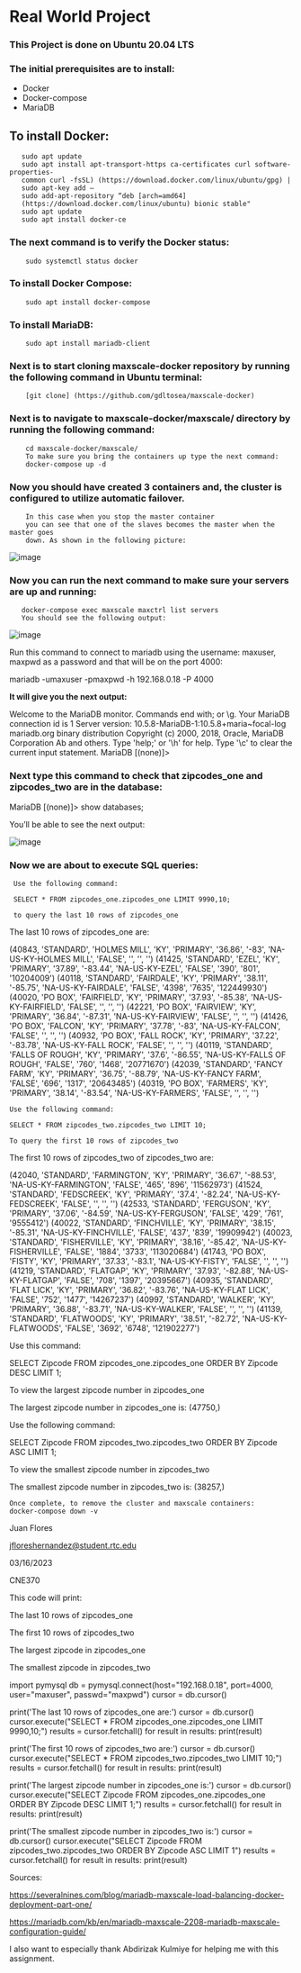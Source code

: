 # **Real World Project**
### This Project is done on Ubuntu 20.04 LTS

### **The initial prerequisites are to install:**
   - Docker
   - Docker-compose
   - MariaDB

## **To install Docker:**
       sudo apt update
       sudo apt install apt-transport-https ca-certificates curl software-properties-                    
       common curl -fsSL) (https://download.docker.com/linux/ubuntu/gpg) |      
       sudo apt-key add – 
       sudo add-apt-repository “deb [arch=amd64]   
       (https://download.docker.com/linux/ubuntu) bionic stable"
       sudo apt update
       sudo apt install docker-ce 

### The next command is to verify the Docker status:
        sudo systemctl status docker
### **To install Docker Compose:**
        sudo apt install docker-compose
### **To install MariaDB:**
        sudo apt install mariadb-client
### Next is to start cloning maxscale-docker repository by running the following command in Ubuntu terminal:       
        [git clone] (https://github.com/gdltosea/maxscale-docker)
### Next is to navigate to maxscale-docker/maxscale/ directory by running the following command: 
        cd maxscale-docker/maxscale/
        To make sure you bring the containers up type the next command:
        docker-compose up -d 
### Now you should have created 3 containers and, the cluster is configured to utilize automatic failover.        
        In this case when you stop the master container 
        you can see that one of the slaves becomes the master when the master goes    
        down. As shown in the following picture:

![image](https://user-images.githubusercontent.com/105324256/226090632-dda48263-443d-4a10-ad86-53bdbb19b4dc.png)


 

### Now you can run the next command to make sure your servers are up and running: 
       docker-compose exec maxscale maxctrl list servers
       You should see the following output:

![image](https://user-images.githubusercontent.com/105324256/226090655-9bfb88b1-9d3f-421f-9e10-b72fac1959a8.png)


 

Run this command to connect to mariadb using the username: maxuser, maxpwd as a password and that will be on the port 4000:  

mariadb -umaxuser -pmaxpwd -h 192.168.0.18 -P 4000

**It will give you the next output:**  

Welcome to the MariaDB monitor.  Commands end with; or \g.
Your MariaDB connection id is 1
Server version: 10.5.8-MariaDB-1:10.5.8+maria~focal-log mariadb.org binary distribution
Copyright (c) 2000, 2018, Oracle, MariaDB Corporation Ab and others.
Type 'help;' or '\h' for help. Type '\c' to clear the current input statement.
MariaDB [(none)]>

### Next type this command to check that zipcodes_one and zipcodes_two are in the database:  

   MariaDB [(none)]> show databases;  
   
   You’ll be able to see the next output:

![image](https://user-images.githubusercontent.com/105324256/226090680-61d89fcb-e1ae-45d6-8a3b-771d88d1bce1.png)


 

### Now we are about to execute SQL queries:
     Use the following command:  
     
     SELECT * FROM zipcodes_one.zipcodes_one LIMIT 9990,10; 
     
     to query the last 10 rows of zipcodes_one

The last 10 rows of zipcodes_one are:  

(40843, 'STANDARD', 'HOLMES MILL', 'KY', 'PRIMARY', '36.86', '-83', 'NA-US-KY-HOLMES MILL', 'FALSE', '', '', '')
(41425, 'STANDARD', 'EZEL', 'KY', 'PRIMARY', '37.89', '-83.44', 'NA-US-KY-EZEL', 'FALSE', '390', '801', '10204009')
(40118, 'STANDARD', 'FAIRDALE', 'KY', 'PRIMARY', '38.11', '-85.75', 'NA-US-KY-FAIRDALE', 'FALSE', '4398', '7635', '122449930')
(40020, 'PO BOX', 'FAIRFIELD', 'KY', 'PRIMARY', '37.93', '-85.38', 'NA-US-KY-FAIRFIELD', 'FALSE', '', '', '')
(42221, 'PO BOX', 'FAIRVIEW', 'KY', 'PRIMARY', '36.84', '-87.31', 'NA-US-KY-FAIRVIEW', 'FALSE', '', '', '')
(41426, 'PO BOX', 'FALCON', 'KY', 'PRIMARY', '37.78', '-83', 'NA-US-KY-FALCON', 'FALSE', '', '', '')
(40932, 'PO BOX', 'FALL ROCK', 'KY', 'PRIMARY', '37.22', '-83.78', 'NA-US-KY-FALL ROCK', 'FALSE', '', '', '')
(40119, 'STANDARD', 'FALLS OF ROUGH', 'KY', 'PRIMARY', '37.6', '-86.55', 'NA-US-KY-FALLS OF ROUGH', 'FALSE', '760', '1468', '20771670')
(42039, 'STANDARD', 'FANCY FARM', 'KY', 'PRIMARY', '36.75', '-88.79', 'NA-US-KY-FANCY FARM', 'FALSE', '696', '1317', '20643485')
(40319, 'PO BOX', 'FARMERS', 'KY', 'PRIMARY', '38.14', '-83.54', 'NA-US-KY-FARMERS', 'FALSE', '', '', '')

    Use the following command:  

    SELECT * FROM zipcodes_two.zipcodes_two LIMIT 10;  

    To query the first 10 rows of zipcodes_two

The first 10 rows of zipcodes_two of zipcodes_two are:  

(42040, 'STANDARD', 'FARMINGTON', 'KY', 'PRIMARY', '36.67', '-88.53', 'NA-US-KY-FARMINGTON', 'FALSE', '465', '896', '11562973')
(41524, 'STANDARD', 'FEDSCREEK', 'KY', 'PRIMARY', '37.4', '-82.24', 'NA-US-KY-FEDSCREEK', 'FALSE', '', '', '')
(42533, 'STANDARD', 'FERGUSON', 'KY', 'PRIMARY', '37.06', '-84.59', 'NA-US-KY-FERGUSON', 'FALSE', '429', '761', '9555412')
(40022, 'STANDARD', 'FINCHVILLE', 'KY', 'PRIMARY', '38.15', '-85.31', 'NA-US-KY-FINCHVILLE', 'FALSE', '437', '839', '19909942')
(40023, 'STANDARD', 'FISHERVILLE', 'KY', 'PRIMARY', '38.16', '-85.42', 'NA-US-KY-FISHERVILLE', 'FALSE', '1884', '3733', '113020684')
(41743, 'PO BOX', 'FISTY', 'KY', 'PRIMARY', '37.33', '-83.1', 'NA-US-KY-FISTY', 'FALSE', '', '', '')
(41219, 'STANDARD', 'FLATGAP', 'KY', 'PRIMARY', '37.93', '-82.88', 'NA-US-KY-FLATGAP', 'FALSE', '708', '1397', '20395667')
(40935, 'STANDARD', 'FLAT LICK', 'KY', 'PRIMARY', '36.82', '-83.76', 'NA-US-KY-FLAT LICK', 'FALSE', '752', '1477', '14267237')
(40997, 'STANDARD', 'WALKER', 'KY', 'PRIMARY', '36.88', '-83.71', 'NA-US-KY-WALKER', 'FALSE', '', '', '')
(41139, 'STANDARD', 'FLATWOODS', 'KY', 'PRIMARY', '38.51', '-82.72', 'NA-US-KY-FLATWOODS', 'FALSE', '3692', '6748', '121902277')

Use this command:  

SELECT Zipcode FROM zipcodes_one.zipcodes_one ORDER BY Zipcode DESC LIMIT 1; 

To view the largest zipcode number in zipcodes_one  

The largest zipcode number in zipcodes_one is:
(47750,)

Use the following command:

SELECT Zipcode FROM zipcodes_two.zipcodes_two ORDER BY Zipcode ASC LIMIT 1;  

To view the smallest zipcode number in zipcodes_two  

The smallest zipcode number in zipcodes_two is:
(38257,)

    Once complete, to remove the cluster and maxscale containers:
    docker-compose down -v

Juan Flores  
 
jfloreshernandez@student.rtc.edu 

03/16/2023  

CNE370  

This code will print: 

The last 10 rows of zipcodes_one  

The first 10 rows of zipcodes_two  

The largest zipcode in zipcodes_one  

The smallest zipcode in zipcodes_two

import pymysql
db = pymysql.connect(host="192.168.0.18", port=4000, user="maxuser", passwd="maxpwd")
cursor = db.cursor()  

print('The last 10 rows of zipcodes_one are:')
cursor = db.cursor()
cursor.execute("SELECT * FROM zipcodes_one.zipcodes_one LIMIT 9990,10;")
results = cursor.fetchall()
for result in results:
    print(result)  
    
print('The first 10 rows of zipcodes_two are:')
cursor = db.cursor()
cursor.execute("SELECT * FROM zipcodes_two.zipcodes_two LIMIT 10;")
results = cursor.fetchall()
for result in results:
    print(result)  
    
print('The largest zipcode number in zipcodes_one is:')
cursor = db.cursor()
cursor.execute("SELECT Zipcode FROM zipcodes_one.zipcodes_one ORDER BY Zipcode DESC LIMIT 1;")
results = cursor.fetchall()
for result in results:
    print(result)  
    
print('The smallest zipcode number in zipcodes_two is:')
cursor = db.cursor()
cursor.execute("SELECT Zipcode FROM zipcodes_two.zipcodes_two ORDER BY Zipcode ASC LIMIT 1")
results = cursor.fetchall()
for result in results:
    print(result)


Sources:

https://severalnines.com/blog/mariadb-maxscale-load-balancing-docker-deployment-part-one/

https://mariadb.com/kb/en/mariadb-maxscale-2208-mariadb-maxscale-configuration-guide/

I also want to especially thank Abdirizak Kulmiye for helping me with this assignment.



